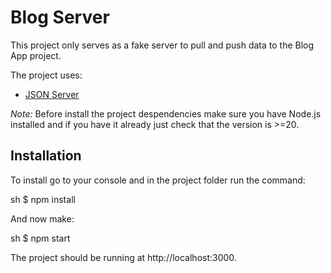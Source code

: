 # Blog Server

This project only serves as a fake server to pull and push data to the Blog App project.

The project uses:

- [JSON Server](https://www.npmjs.com/package/json-server)

*Note:* Before install the project despendencies make sure you have Node.js installed and if you have it already just check that the version is >=20.

## Installation

To install go to your console and in the project folder run the command:

sh
$ npm install


And now make:

sh
$ npm start


The project should be running at http://localhost:3000.